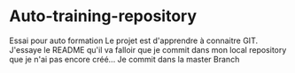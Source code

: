 # Auto-training-repository
Essai pour auto formation
Le projet est d'apprendre à connaitre GIT.
J'essaye le README qu'il va falloir que je commit dans mon local repository que je n'ai pas encore créé...
Je commit dans la master Branch
